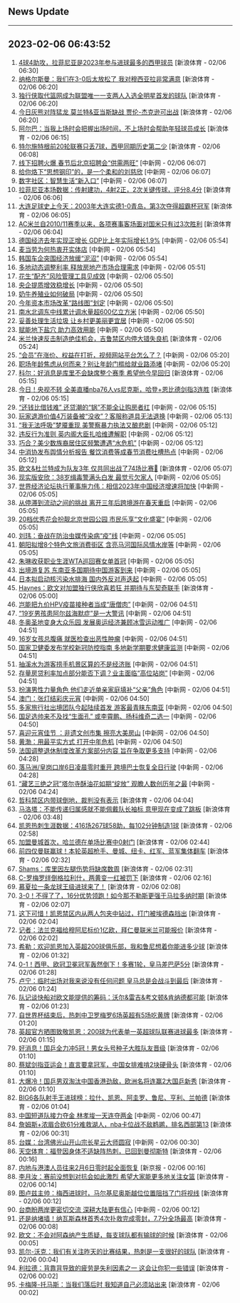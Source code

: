 ## News Update
---
2023-02-06 06:43:52
---
1. <a target="_blank" href="https://k.sina.cn/article_2018499075_784fda0302001lfjy.html?from=sports&subch=osport">4球4助攻，拉菲尼亚是2023年参与进球最多的西甲球员</a> [新浪体育 - 02/06 06:30]
2. <a target="_blank" href="https://k.sina.cn/article_2018499075_784fda0302001lfjr.html?from=sports&subch=osport">纳格尔斯曼：我们在3-0后太放松了 我对穆西亚拉非常满意</a> [新浪体育 - 02/06 06:20]
3. <a target="_blank" href="https://k.sina.cn/article_2018499075_784fda0302001lfjq.html?from=sports&subch=osport">独行侠取代篮网成为联盟唯一一支两人入选全明星首发的球队</a> [新浪体育 - 02/06 06:20]
4. <a target="_blank" href="https://k.sina.cn/article_2018499075_784fda0302001lfjs.html?from=sports&subch=osport">今日灰熊对阵猛龙 莫兰特&亚当斯缺战 贾伦-杰克逊可出战</a> [新浪体育 - 02/06 06:20]
5. <a target="_blank" href="https://k.sina.cn/article_2018499075_784fda0302001lfjn.html?from=sports&subch=osport">阿尔巴：当我上场时会把握出场时间，不上场时会帮助年轻球员成长</a> [新浪体育 - 02/06 06:15]
6. <a target="_blank" href="https://k.sina.cn/article_2018499075_784fda0302001lfjj.html?from=sports&subch=osport">特尔施特根前20轮联赛只丢7球，西甲同期历史第二少</a> [新浪体育 - 02/06 06:08]
7. <a target="_blank" href="http://www.chinanews.com//cj/2023/02-06/9948045.shtml">线下招聘火爆 春节后北京招聘会“供需两旺”</a> [中新网 - 02/06 06:07]
8. <a target="_blank" href="http://www.chinanews.com//cul/2023/02-06/9948044.shtml">给你烙下“思想钢印”的，是一个柔和的刘慈欣</a> [中新网 - 02/06 06:07]
9. <a target="_blank" href="http://www.chinanews.com//sh/2023/02-06/9948046.shtml">数字社区：智慧生活“新入口”</a> [中新网 - 02/06 06:07]
10. <a target="_blank" href="https://k.sina.cn/article_2018499075_784fda0302001lfjk.html?from=sports&subch=osport">拉菲尼亚本场数据：传射建功，4射2正，2次关键传球，评分8.4分</a> [新浪体育 - 02/06 06:06]
11. <a target="_blank" href="https://k.sina.cn/article_1685707867_6479dc5b001019xy8.html?from=sports&subch=cnfootball">大连足球史上今天：2003年大连实德1-0青岛，第3次夺得超霸杯冠军</a> [新浪体育 - 02/06 06:05]
12. <a target="_blank" href="https://k.sina.cn/article_2018499075_784fda0302001lfjh.html?from=sports&subch=osport">AC米兰自2010/11赛季以来，各项赛事客场面对国米只有过3次胜利</a> [新浪体育 - 02/06 06:04]
13. <a target="_blank" href="http://www.chinanews.com//gj/2023/02-06/9948043.shtml">德国经济去年实现正增长 GDP比上年实际增长1.9%</a> [中新网 - 02/06 05:54]
14. <a target="_blank" href="http://www.chinanews.com//gj/2023/02-06/9948042.shtml">麦当劳为何热衷开实体店</a> [中新网 - 02/06 05:54]
15. <a target="_blank" href="http://www.chinanews.com//gj/2023/02-06/9948041.shtml">韩国车企突围经济放缓“泥沼”</a> [中新网 - 02/06 05:54]
16. <a target="_blank" href="http://www.chinanews.com//cj/2023/02-06/9948040.shtml">多地动态调整利率 释放房地产市场合理需求</a> [中新网 - 02/06 05:51]
17. <a target="_blank" href="http://www.chinanews.com//cj/2023/02-06/9948036.shtml">花生“配齐”风险管理工具见成效</a> [中新网 - 02/06 05:50]
18. <a target="_blank" href="http://www.chinanews.com//cj/2023/02-06/9948039.shtml">央企提质增效稳增长</a> [中新网 - 02/06 05:50]
19. <a target="_blank" href="http://www.chinanews.com//cj/2023/02-06/9948038.shtml">奶牛养殖业如何破局</a> [中新网 - 02/06 05:50]
20. <a target="_blank" href="http://www.chinanews.com//cj/2023/02-06/9948037.shtml">今年资本市场改革“路线图”划定</a> [中新网 - 02/06 05:50]
21. <a target="_blank" href="http://www.chinanews.com//gn/2023/02-06/9948033.shtml">南水北调东中线累计调水量超600亿立方米</a> [中新网 - 02/06 05:50]
22. <a target="_blank" href="http://www.chinanews.com//sh/2023/02-06/9948034.shtml">妥善处理生活垃圾 让乡村更美丽更宜居</a> [中新网 - 02/06 05:50]
23. <a target="_blank" href="http://www.chinanews.com//cj/2023/02-06/9948035.shtml">赋能地下盐穴 助力高效用能</a> [中新网 - 02/06 05:50]
24. <a target="_blank" href="https://k.sina.cn/article_2018499075_784fda0302001lfir.html?from=sports&subch=osport">米兰快速反击制造绝佳机会，吉鲁禁区内停大错失良机</a> [新浪体育 - 02/06 05:24]
25. <a target="_blank" href="http://www.chinanews.com//cj/2023/02-06/9948031.shtml">“会员”在涨价、权益在打折，视频网站平台怎么了？</a> [中新网 - 02/06 05:20]
26. <a target="_blank" href="http://www.chinanews.com//sh/2023/02-06/9948032.shtml">职场年龄焦虑从何而来？别让年龄门槛给就业路添堵</a> [中新网 - 02/06 05:20]
27. <a target="_blank" href="https://k.sina.cn/article_2018499075_784fda0302001lfip.html?from=sports&subch=osport">科尔：好消息是库里不会缺席整个赛季 希望他今早回归</a> [新浪体育 - 02/06 05:15]
28. <a target="_blank" href="https://k.sina.cn/article_1685707867_6479dc5b001019xy5.html?from=sports&subch=nba">今日！央视不转 全美直播nba76人vs尼克斯，哈登+恩比德剑指3连胜</a> [新浪体育 - 02/06 05:15]
29. <a target="_blank" href="http://www.chinanews.com//cj/2023/02-06/9948030.shtml">“还钱比借钱难” 还贷潮的“锅”不能全让购房者扛</a> [中新网 - 02/06 05:15]
30. <a target="_blank" href="http://www.chinanews.com//sh/2023/02-06/9948029.shtml">玩家退游价值4万装备被“没收”？客服称道具无法退换</a> [中新网 - 02/06 05:13]
31. <a target="_blank" href="http://www.chinanews.com//gj/2023/02-06/9948026.shtml">“我无法呼吸”梦魇重现 美警察暴力执法又酿悲剧</a> [中新网 - 02/06 05:12]
32. <a target="_blank" href="http://www.chinanews.com//gj/2023/02-06/9948027.shtml">违反行为准则 英内阁大臣扎哈维遭解职</a> [中新网 - 02/06 05:12]
33. <a target="_blank" href="http://www.chinanews.com//gj/2023/02-06/9948025.shtml">巧合？美少数族裔居住区频繁遭遇“水危机”</a> [中新网 - 02/06 05:12]
34. <a target="_blank" href="http://www.chinanews.com//cj/2023/02-06/9948028.shtml">中消协发布舆情分析报告 餐饮消费等成春节消费吐槽热点</a> [中新网 - 02/06 05:12]
35. <a target="_blank" href="https://k.sina.cn/article_2018499075_784fda0302001lfio.html?from=sports&subch=osport">欧文&杜兰特成为队友3年 仅共同出战了74场比赛👀</a> [新浪体育 - 02/06 05:07]
36. <a target="_blank" href="http://www.chinanews.com//sh/2023/02-06/9948024.shtml">现实版安欣：38岁缉毒警满头白发 最觉亏欠家人</a> [中新网 - 02/06 05:05]
37. <a target="_blank" href="http://www.chinanews.com//cj/2023/02-06/9948022.shtml">世界经济论坛执行董事施力伟：相信2023年中国经济增速将加快</a> [中新网 - 02/06 05:05]
38. <a target="_blank" href="http://www.chinanews.com//sh/2023/02-06/9948019.shtml">从停滞到流动之间的挑战 离开三年后跨境游在春天重启</a> [中新网 - 02/06 05:05]
39. <a target="_blank" href="http://www.chinanews.com//sh/2023/02-06/9948018.shtml">20档优秀花会扮靓北京世园公园 市民乐享“文化盛宴”</a> [中新网 - 02/06 05:05]
40. <a target="_blank" href="http://www.chinanews.com//sh/2023/02-06/9948016.shtml">刘玮：奋战在防治虫媒传染病“疫”线</a> [中新网 - 02/06 05:05]
41. <a target="_blank" href="http://www.chinanews.com//cj/2023/02-06/9948023.shtml">朝阳拟增8个特色文旅消费街区 含亮马河国际风情水岸等</a> [中新网 - 02/06 05:05]
42. <a target="_blank" href="http://www.chinanews.com//ty/2023/02-06/9948017.shtml">朱琳收获职业生涯WTA巡回赛女单首冠</a> [中新网 - 02/06 05:05]
43. <a target="_blank" href="http://www.chinanews.com//gj/2023/02-06/9948021.shtml">出境游复苏 东南亚多国期待中国游客到来</a> [中新网 - 02/06 05:05]
44. <a target="_blank" href="http://www.chinanews.com//gj/2023/02-06/9948020.shtml">日本拟启动核污染水排海 国内外反对声迭起</a> [中新网 - 02/06 05:05]
45. <a target="_blank" href="https://k.sina.cn/article_2018499075_784fda0302001lfim.html?from=sports&subch=osport">Haynes：欧文对加盟独行侠欣喜若狂 并期待与东契奇联手</a> [新浪体育 - 02/06 05:00]
46. <a target="_blank" href="http://www.chinanews.com//sh/2023/02-06/9948015.shtml">岂能把九价HPV疫苗接种者当成“唐僧肉”</a> [中新网 - 02/06 04:51]
47. <a target="_blank" href="http://www.chinanews.com//sh/2023/02-06/9948011.shtml">“19岁男孩患阿尔兹海默症”是一大警讯</a> [中新网 - 02/06 04:51]
48. <a target="_blank" href="http://www.chinanews.com//ty/2023/02-06/9948014.shtml">冬奥圣地变身大众乐园 发展奥运经济兼顾冰雪运动推广</a> [中新网 - 02/06 04:51]
49. <a target="_blank" href="http://www.chinanews.com//sh/2023/02-06/9948013.shtml">16岁女孩总腹痛 就医检查出恶性肿瘤</a> [中新网 - 02/06 04:51]
50. <a target="_blank" href="http://www.chinanews.com//gn/2023/02-06/9948012.shtml">国家卫健委发布学校新冠防控指南 多地新学期要求健康监测</a> [中新网 - 02/06 04:51]
51. <a target="_blank" href="http://www.chinanews.com//sh/2023/02-06/9948010.shtml">抽溪水为游客捞手机景区算的不是经济账</a> [中新网 - 02/06 04:51]
52. <a target="_blank" href="http://www.chinanews.com//cj/2023/02-06/9948009.shtml">存量房贷利率加点部分能否下调？业主面临“高位站岗”</a> [中新网 - 02/06 04:51]
53. <a target="_blank" href="http://www.chinanews.com//sh/2023/02-06/9948008.shtml">扮演男性力量角色  他们走近单亲家庭填补“父亲”角色</a> [中新网 - 02/06 04:51]
54. <a target="_blank" href="http://www.chinanews.com//dwq/2023/02-06/9948003.shtml">澳门：张灯结彩庆元宵</a> [中新网 - 02/06 04:50]
55. <a target="_blank" href="http://www.chinanews.com//sh/2023/02-06/9948007.shtml">多家旅行社出境团队今起陆续首发 游客最青睐东南亚</a> [中新网 - 02/06 04:50]
56. <a target="_blank" href="http://www.chinanews.com//ty/2023/02-06/9948005.shtml">国足选帅来不及找“生面孔” 或李霄鹏、扬科维奇二选一</a> [中新网 - 02/06 04:50]
57. <a target="_blank" href="http://www.chinanews.com//sh/2023/02-06/9948006.shtml">喜迎元宵佳节 ：非遗文创市集 擦亮大美房山</a> [中新网 - 02/06 04:50]
58. <a target="_blank" href="http://www.chinanews.com//cul/2023/02-06/9948004.shtml">黄渤：用最平实方式 打开中年危机</a> [中新网 - 02/06 04:50]
59. <a target="_blank" href="http://www.chinanews.com//gj/2023/02-06/9948001.shtml">法国调整退休制度改革方案部分内容 旨在争取更多支持</a> [中新网 - 02/06 04:28]
60. <a target="_blank" href="http://www.chinanews.com//dwq/2023/02-06/9948002.shtml">落马洲/皇岗口岸6日凌晨零时重开 跨境巴士恢复全日行驶</a> [中新网 - 02/06 04:28]
61. <a target="_blank" href="http://www.chinanews.com//sh/2023/02-06/9948000.shtml">“藏艺三绝之冠”塔尔寺酥油花如期“绽放” 观瞻人数创历年之最</a> [中新网 - 02/06 04:24]
62. <a target="_blank" href="https://k.sina.cn/article_2018499075_784fda0302001lfi2.html?from=sports&subch=osport">哲科禁区内带球倒地，裁判没有表示</a> [新浪体育 - 02/06 04:04]
63. <a target="_blank" href="https://k.sina.cn/article_2018499075_784fda0302001lfhz.html?from=sports&subch=osport">马洛塔：不能传递归属感就不能佩戴队长袖标 意甲现在变成了跳板</a> [新浪体育 - 02/06 03:48]
64. <a target="_blank" href="https://k.sina.cn/article_2018499075_784fda0302001lfhr.html?from=sports&subch=osport">凯恩热刺生涯数据：416场267球58助，每102分钟制造1球</a> [新浪体育 - 02/06 02:58]
65. <a target="_blank" href="https://k.sina.cn/article_2018499075_784fda0302001lfhi.html?from=sports&subch=osport">加盟曼城首次，哈兰德在单场比赛中0射门</a> [新浪体育 - 02/06 02:44]
66. <a target="_blank" href="https://k.sina.cn/article_2018499075_784fda0302001lfh9.html?from=sports&subch=osport">前四仅曼联赢球！本轮英超枪手、曼城、纽卡、红军、蓝军集体翻车</a> [新浪体育 - 02/06 02:32]
67. <a target="_blank" href="https://k.sina.cn/article_2018499075_784fda0302001lfhb.html?from=sports&subch=osport">Shams：库里因左腿伤势将缺席数周</a> [新浪体育 - 02/06 02:31]
68. <a target="_blank" href="https://k.sina.cn/article_2018499075_784fda0302001lfh2.html?from=sports&subch=osport">C-罗梅罗绊倒格拉利什，两黄变一红被罚下</a> [新浪体育 - 02/06 02:16]
69. <a target="_blank" href="https://k.sina.cn/article_2971454844_mb11ccd7c03300y1h9.html?from=sports&subch=osport">慕夏拉一条龙球王级进球来了！</a> [新浪体育 - 02/06 02:08]
70. <a target="_blank" href="https://k.sina.cn/article_1436416680_559dfaa8001015xhu.html?from=sports&subch=global">3-0！不得了了，16分优势领跑！如今那不勒斯更强于马拉多纳时期</a> [新浪体育 - 02/06 02:07]
71. <a target="_blank" href="https://k.sina.cn/article_2018499075_784fda0302001lfgx.html?from=sports&subch=osport">这下可惜！凯恩禁区内从两人包夹中钻过，打门被埃德森挡出</a> [新浪体育 - 02/06 02:04]
72. <a target="_blank" href="https://k.sina.cn/article_2018499075_784fda0302001lfgy.html?from=sports&subch=osport">记者：法兰克福给穆阿尼标价1亿欧，拜仁曼联米兰可能报价</a> [新浪体育 - 02/06 02:02]
73. <a target="_blank" href="https://k.sina.cn/article_2018499075_784fda0302001lfgp.html?from=sports&subch=osport">希勒：欢迎凯恩加入英超200球俱乐部，我和鲁尼想着你能进多少球</a> [新浪体育 - 02/06 01:32]
74. <a target="_blank" href="https://k.sina.cn/article_1436416680_559dfaa8001015xhs.html?from=sports&subch=global">0-1！西甲、欧冠卫冕冠军轰然倒下！多赛1轮，皇马差巴萨5分</a> [新浪体育 - 02/06 01:28]
75. <a target="_blank" href="https://k.sina.cn/article_2018499075_784fda0302001lfgn.html?from=sports&subch=osport">卢宁：临时出场对我来说没有任何问题 皇马总是会战斗到最后</a> [新浪体育 - 02/06 01:24]
76. <a target="_blank" href="https://k.sina.cn/article_2018499075_784fda0302001lfgm.html?from=sports&subch=osport">队记谈快船对欧文能提供的筹码：沃尔&雷吉&考文顿&肯纳德都可能</a> [新浪体育 - 02/06 01:23]
77. <a target="_blank" href="https://k.sina.cn/article_2018499075_784fda0302001lfgl.html?from=sports&subch=osport">自世界杯结束后，热刺中卫罗梅罗6场英超有5场吃黄牌</a> [新浪体育 - 02/06 01:20]
78. <a target="_blank" href="https://k.sina.cn/article_2018499075_784fda0302001lfgi.html?from=sports&subch=osport">英超官方晒图致敬凯恩：200球为代表单一英超球队联赛进球最多</a> [新浪体育 - 02/06 01:15]
79. <a target="_blank" href="https://k.sina.cn/article_3181157500_mbd9c9c7c00101mhd9.html?from=sports&subch=pingpang">好消息！国乒全力冲5冠！男女头号种子大胜队友晋级</a> [新浪体育 - 02/06 01:10]
80. <a target="_blank" href="https://k.sina.cn/article_3181157500_mbd9c9c7c00101mhd8.html?from=sports&subch=vollyball">蔡斌剑指亚运会！直言要拿冠军，中国女排难啃2块硬骨头</a> [新浪体育 - 02/06 01:10]
81. <a target="_blank" href="https://k.sina.cn/article_3181157500_mbd9c9c7c00101mhd7.html?from=sports&subch=pingpang">大爆冷！国乒男双淘汰中国香港劲敌，欧洲名将连赢2大国乒新秀</a> [新浪体育 - 02/06 01:10]
82. <a target="_blank" href="https://k.sina.cn/article_2018499075_784fda0302001lfge.html?from=sports&subch=osport">BIG6各队射手王进球榜：拉什、凯恩、阿圭罗、鲁尼、亨利、兰帕德</a> [新浪体育 - 02/06 01:04]
83. <a target="_blank" href="http://www.chinanews.com//ty/2023/02-06/9947999.shtml">中国短道队接力夺金 林孝埈一天连夺两金</a> [中新网 - 02/06 00:47]
84. <a target="_blank" href="https://k.sina.cn/article_1685707867_6479dc5b001019xxs.html?from=sports&subch=nba">詹姆斯+浓眉合砍61分难救湖人，nba卡位战不敌鹈鹕，排名西部第13</a> [新浪体育 - 02/06 00:31]
85. <a target="_blank" href="http://www.chinanews.com//gn/2023/02-06/9947998.shtml">台媒：台湾佛光山开山宗长星云大师圆寂</a> [中新网 - 02/06 00:30]
86. <a target="_blank" href="https://k.sina.cn/article_2018499075_784fda0302001lffx.html?from=sports&subch=osport">天空体育：福登因身体不适缺阵热刺，已回到曼彻斯特</a> [新浪体育 - 02/06 00:16]
87. <a target="_blank" href="https://www.bjnews.com.cn/detail-167561347814333.html">内地与港澳人员往来2月6日零时起全面恢复</a> [新京报 - 02/06 00:16]
88. <a target="_blank" href="https://k.sina.cn/article_2018499075_784fda0302001lffw.html?from=sports&subch=osport">李月汝：赛前没想到对抗会如此激烈 希望大家能更多地关注女篮</a> [新浪体育 - 02/06 00:14]
89. <a target="_blank" href="https://k.sina.cn/article_2018499075_784fda0302001lffy.html?from=sports&subch=osport">图卢兹主帅：梅西进球时，马尔基尼奥斯越位位置阻挡了门将视线</a> [新浪体育 - 02/06 00:12]
90. <a target="_blank" href="http://www.chinanews.com//gn/2023/02-06/9947997.shtml">台商盼两岸更密切交流  深耕大陆更有信心</a> [中新网 - 02/06 00:12]
91. <a target="_blank" href="https://k.sina.cn/article_2018499075_784fda0302001lffv.html?from=sports&subch=osport">还是纳堵墙！纳瓦斯森林首秀4次扑救完成零封，7.7分全场最高</a> [新浪体育 - 02/06 00:08]
92. <a target="_blank" href="https://k.sina.cn/article_2018499075_784fda0302001lfft.html?from=sports&subch=osport">欧文：不会对阿森纳产生质疑，每支球队都有输球的时候</a> [新浪体育 - 02/06 00:05]
93. <a target="_blank" href="https://k.sina.cn/article_2018499075_784fda0302001lffu.html?from=sports&subch=osport">凯尔-沃克：我们有关注昨天的比赛结果，热刺是一支很好的球队</a> [新浪体育 - 02/06 00:04]
94. <a target="_blank" href="https://k.sina.cn/article_2018499075_784fda0302001lffs.html?from=sports&subch=osport">利拉德：背靠背导致的疲劳是失利因素之一 这会让你犯一些错误</a> [新浪体育 - 02/06 00:02]
95. <a target="_blank" href="https://k.sina.cn/article_2018499075_784fda0302001lffq.html?from=sports&subch=osport">卡梅隆-托马斯：当我们落后时 我知道自己必须站出来</a> [新浪体育 - 02/06 00:02]
